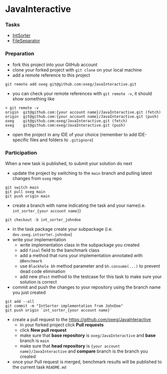 # JavaInteractive

### Tasks
* [IntSorter](src/main/java/dev/oxeg/intsorter)
* [FileSeparator](src/main/java/dev/oxeg/fileseparator)

### Preparation
* fork this project into your GitHub account
* clone your forked project with `git clone` on your local machine
* add a remote reference to this project
```shell
git remote add oxeg git@github.com:oxeg/JavaInteractive.git
```
* you can check your remote references with `git remote -v`, it should show something like
```shell
> git remote -v                                              
origin  git@github.com:{your account name}/JavaInteractive.git (fetch)
origin  git@github.com:{your account name}/JavaInteractive.git (push)
oxeg    git@github.com:oxeg/JavaInteractive.git (fetch)
oxeg    git@github.com:oxeg/JavaInteractive.git (push)

```
* open the project in any IDE of your choice (remember to add IDE-specific files and folders to `.gitignore`)

### Participation
When a new task is published, to submit your solution do next
* update the project by switching to the `main` branch and pulling latest changes from `oxeg` repo
```shell
git switch main
git pull oxeg main
git push origin main
```
* create a branch with name indicating the task and your name(i.e. `int_sorter_{your account name}`)
```shell
git checkout -b int_sorter_johndoe
```
* in the task package create your subpackage (i.e. `dev.oxeg.intsorter.johndoe`)
* write your implementation
  * write implementation class in the subpackage you created
  * add `final` field to the banchmark class
  * add a method that runs your implementation annotated with `@Benchmark`
  * use `Blackhole bh` method parameter and `bh.consume(...)` to prevent dead code elimination
  * add new `@Test` method to the testcase for this task to make sure your solution is correct
* commit and push the changes to your repository using the branch name you just created
```shell
git add --all
git commit -m "IntSorter implementation from JohnDoe"
git push origin `int_sorter_{your account name}`
```
* create a pull request to the https://github.com/oxeg/JavaInteractive
  * in your forked project click **Pull requests**
  * click **New pull request**
  * make sure that **base repository** is `oxeg/JavaInteractive` and **base** branch is `main`
  * make sure that **head repository** is `{your account name}/JavaInteractive` and **compare** branch is the branch you created 
* once your Pull request is merged, benchmark results will be published to the current task `README.md`
